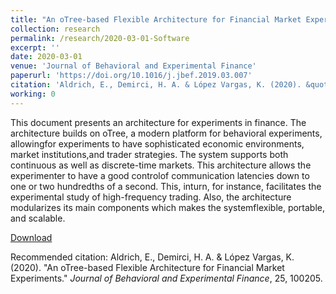 ```yaml
---
title: "An oTree-based Flexible Architecture for Financial Market Experiments"
collection: research
permalink: /research/2020-03-01-Software
excerpt: ''
date: 2020-03-01
venue: 'Journal of Behavioral and Experimental Finance'
paperurl: 'https://doi.org/10.1016/j.jbef.2019.03.007'
citation: 'Aldrich, E., Demirci, H. A. & López Vargas, K. (2020). &quot;An oTree-based Flexible Architecture for Financial Market Experiments.&quot; <i>Journal of Behavioral and Experimental Finance</i>, 25, 100205.'
working: 0
---
```

This document presents an architecture for experiments in finance. The architecture builds on oTree, a modern platform for behavioral experiments, allowingfor experiments to have sophisticated economic environments, market institutions,and trader strategies. The system supports both continuous as well as discrete-time markets. This architecture allows the experimenter to have a good controlof communication latencies down to one or two hundredths of a second. This, inturn, for instance, facilitates the experimental study of high-frequency trading. Also, the architecture modularizes its main components which makes the systemflexible, portable, and scalable.

[Download](https://doi.org/10.1016/j.jbef.2019.03.007)

Recommended citation: Aldrich, E., Demirci, H. A. & López Vargas, K. (2020). &quot;An oTree-based Flexible Architecture for Financial Market Experiments.&quot; <i>Journal of Behavioral and Experimental Finance</i>, 25, 100205.
